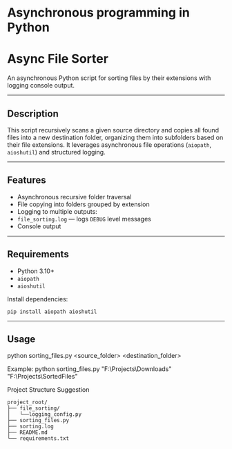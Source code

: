 # Asynchronous programming in Python

# Async File Sorter

An asynchronous Python script for sorting files by their extensions with logging console output.

---

## Description

This script recursively scans a given source directory and copies all found files into a new destination folder, organizing them into subfolders based on their file extensions. It leverages asynchronous file operations (`aiopath`, `aioshutil`) and structured logging.

---

## Features

- Asynchronous recursive folder traversal
- File copying into folders grouped by extension
- Logging to multiple outputs:
- `file_sorting.log` — logs `DEBUG` level messages
- Console output

---

## Requirements

- Python 3.10+
- `aiopath`
- `aioshutil`

Install dependencies:

```
pip install aiopath aioshutil

```

---

## Usage

python sorting_files.py <source_folder> <destination_folder>

Example:
python sorting_files.py "F:\Projects\Downloads" "F:\Projects\SortedFiles"

Project Structure Suggestion

```
project_root/
├── file_sorting/
│   └──logging_config.py
├── sorting_files.py
├── sorting.log
├── README.md
└── requirements.txt
```
